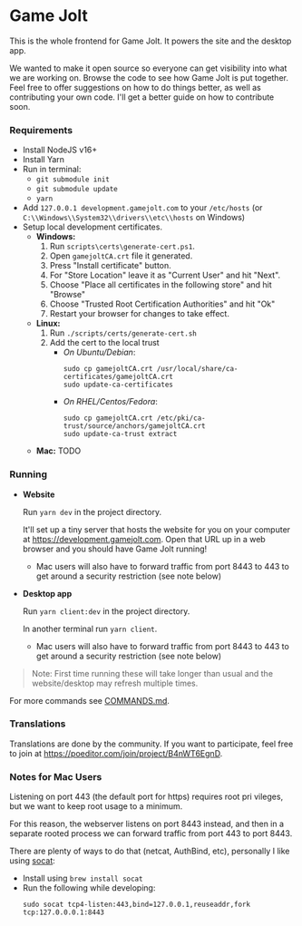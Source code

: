 # Game Jolt

This is the whole frontend for Game Jolt. It powers the site and the desktop app.

We wanted to make it open source so everyone can get visibility into what we are working on. Browse the code to see how Game Jolt is put together. Feel free to offer suggestions on how to do things better, as well as contributing your own code. I'll get a better guide on how to contribute soon.

### Requirements
- Install NodeJS v16+
- Install Yarn
- Run in terminal:
	- `git submodule init`
	- `git submodule update`
	- `yarn`
- Add `127.0.0.1 development.gamejolt.com` to your `/etc/hosts` (or `C:\\Windows\\System32\\drivers\\etc\\hosts` on Windows)
- Setup local development certificates.
  - __Windows:__
    1. Run `scripts\certs\generate-cert.ps1`.
    2. Open `gamejoltCA.crt` file it generated.
    3. Press "Install certificate" button.
    4. For "Store Location" leave it as "Current User" and hit "Next".
    5. Choose "Place all certificates in the following store" and hit "Browse"
    6. Choose "Trusted Root Certification Authorities" and hit "Ok"
    7. Restart your browser for changes to take effect.
  - __Linux:__
    1. Run `./scripts/certs/generate-cert.sh`
    2. Add the cert to the local trust
        - _On Ubuntu/Debian_:
          ```
          sudo cp gamejoltCA.crt /usr/local/share/ca-certificates/gamejoltCA.crt
          sudo update-ca-certificates
          ```
        - _On RHEL/Centos/Fedora_:
          ```
          sudo cp gamejoltCA.crt /etc/pki/ca-trust/source/anchors/gamejoltCA.crt
          sudo update-ca-trust extract
          ```
  - __Mac:__ TODO

### Running
- __Website__

  Run `yarn dev` in the project directory.

  It'll set up a tiny server that hosts the website for you on your computer at https://development.gamejolt.com. Open that URL up in a web browser and you should have Game Jolt running!

  * Mac users will also have to forward traffic from port 8443 to 443 to get around a security restriction (see note below)

- __Desktop app__

  Run `yarn client:dev` in the project directory.

  In another terminal run `yarn client`.

  * Mac users will also have to forward traffic from port 8443 to 443 to get around a security restriction (see note below)

>Note: First time running these will take longer than usual and the website/desktop may refresh multiple times.

For more commands see [COMMANDS.md](COMMANDS.md).

### Translations

Translations are done by the community. If you want to participate, feel free to join at https://poeditor.com/join/project/B4nWT6EgnD.

### Notes for Mac Users
Listening on port 443 (the default port for https) requires root pri
vileges, but we want to keep root usage to a minimum.

For this reason, the webserver listens on port 8443 instead, and then in a separate rooted process we can forward traffic from port 443 to port 8443.

There are plenty of ways to do that (netcat, AuthBind, etc), personally I like using [socat](https://www.redhat.com/sysadmin/getting-started-socat):
- Install using `brew install socat`
- Run the following while developing:
  ```
  sudo socat tcp4-listen:443,bind=127.0.0.1,reuseaddr,fork tcp:127.0.0.0.1:8443
  ```
